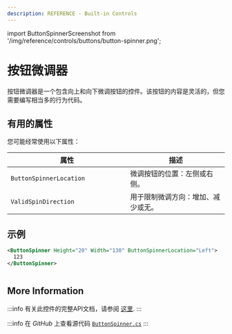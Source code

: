 ```yaml
---
description: REFERENCE - Built-in Controls
---
```


import ButtonSpinnerScreenshot from '/img/reference/controls/buttons/button-spinner.png';

# 按钮微调器

按钮微调器是一个包含向上和向下微调按钮的控件。该按钮的内容是灵活的，但您需要编写相当多的行为代码。

## 有用的属性

您可能经常使用以下属性：

<table><thead><tr><th width="261">属性</th><th>描述</th></tr></thead><tbody><tr><td><code>ButtonSpinnerLocation</code></td><td>微调按钮的位置：左侧或右侧。</td></tr><tr><td><code>ValidSpinDirection</code></td><td>用于限制微调方向：增加、减少或无。</td></tr></tbody></table>

## 示例

```xml
<ButtonSpinner Height="20" Width="130" ButtonSpinnerLocation="Left">
  123
</ButtonSpinner>
```

<img src={ButtonSpinnerScreenshot} alt=''/>

## More Information

:::info
有关此控件的完整API文档，请参阅 [这里](http://reference.avaloniaui.net/api/Avalonia.Controls/ButtonSpinner/).
:::

:::info
在 _GitHub_ 上查看源代码 [`ButtonSpinner.cs`](https://github.com/AvaloniaUI/Avalonia/blob/master/src/Avalonia.Controls/ButtonSpinner.cs)
:::
